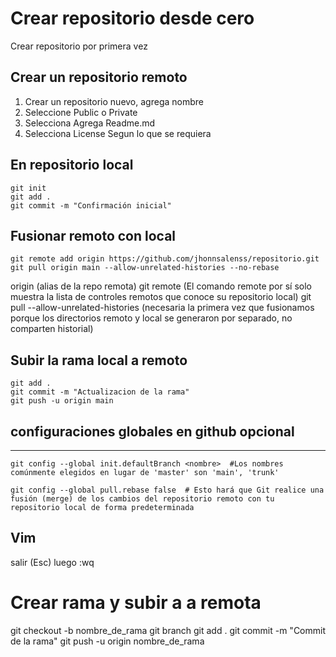 # Crear repositorio desde cero
Crear repositorio por primera vez
## Crear un repositorio remoto
1. Crear un repositorio nuevo, agrega nombre
2. Seleccione Public o Private
3. Selecciona Agrega Readme.md
4. Selecciona License
Segun lo que se requiera

## En repositorio local
```
git init
git add .
git commit -m "Confirmación inicial"
```
## Fusionar remoto con local
```
git remote add origin https://github.com/jhonnsalenss/repositorio.git
git pull origin main --allow-unrelated-histories --no-rebase
```
origin (alias de la repo remota)
git remote (El comando remote por sí solo muestra la lista de controles remotos que conoce su repositorio local)
git pull <alias> <rama>
--allow-unrelated-histories (necesaria la primera vez que fusionamos porque los directorios remoto y local se generaron por separado, no comparten historial)

## Subir la rama local a remoto
```
git add .
git commit -m "Actualizacion de la rama"
git push -u origin main
```

## configuraciones globales en github opcional
-----
```
git config --global init.defaultBranch <nombre>  #Los nombres comúnmente elegidos en lugar de 'master' son 'main', 'trunk'

git config --global pull.rebase false  # Esto hará que Git realice una fusión (merge) de los cambios del repositorio remoto con tu repositorio local de forma predeterminada
```

## Vim
salir (Esc) luego :wq

# Crear rama y subir a a remota
git checkout -b nombre_de_rama
git branch
git add .
git commit -m "Commit de la rama"
git push -u origin nombre_de_rama
